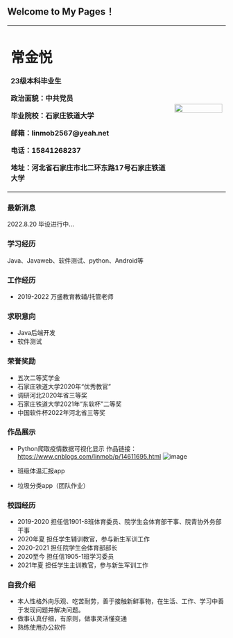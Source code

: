 ## Welcome to My Pages！
<table border="0">
  <tr>
    <td width="75%">
      <h1>常金悦</h1>
      <p><b>23级本科毕业生</b></p>
      <p><b>政治面貌：中共党员</b></p>
      <p><b>毕业院校：石家庄铁道大学</b></p>
      <p><b>邮箱：linmob2567@yeah.net</b></p>
      <p><b>电话：15841268237</b></p>
      <p><b>地址：河北省石家庄市北二环东路17号石家庄铁道大学</b></p>
    </td>
    <td width="25%">
      <img src="[/hhh.jpg](https://github.com/linmob2567/linmob2567.github.io/blob/main/hhh.jpg)" width="100%">
    </td>
  </tr>
</table>

### 最新消息
2022.8.20 毕设进行中...

### 学习经历
Java、Javaweb、软件测试、python、Android等

### 工作经历
- 2019-2022 万盛教育教辅/托管老师

### 求职意向
- Java后端开发
- 软件测试

### 荣誉奖励
- 五次二等奖学金
- 石家庄铁道大学2020年“优秀教官”
- 调研河北2020年省三等奖
- 石家庄铁道大学2021年“东软杯”二等奖
- 中国软件杯2022年河北省三等奖

### 作品展示
- Python爬取疫情数据可视化显示   作品链接：https://www.cnblogs.com/linmob/p/14611695.html
![image](https://user-images.githubusercontent.com/72333813/185742685-5e3ecd98-a9fd-4d9e-b67b-1f6251bebea8.png)

- 班级体温汇报app
- 垃圾分类app（团队作业）

### 校园经历
- 2019-2020 担任信1901-8班体育委员、院学生会体育部干事、院青协外务部干事
- 2020年夏  担任学生辅训教官，参与新生军训工作
- 2020-2021 担任院学生会体育部部长
- 2020至今  担任信1905-1班学习委员
- 2021年夏  担任学生主训教官，参与新生军训工作

### 自我介绍
- 本人性格外向乐观、吃苦耐劳，善于接触新鲜事物，在生活、工作、学习中善于发现问题并解决问题。
- 做事认真仔细，有原则，做事灵活懂变通
- 熟练使用办公软件
